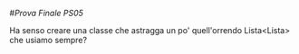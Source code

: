 #*Prova Finale PS05*

Ha senso creare una classe che astragga un po' quell'orrendo Lista<Lista<Robaacaso>> che usiamo sempre?
